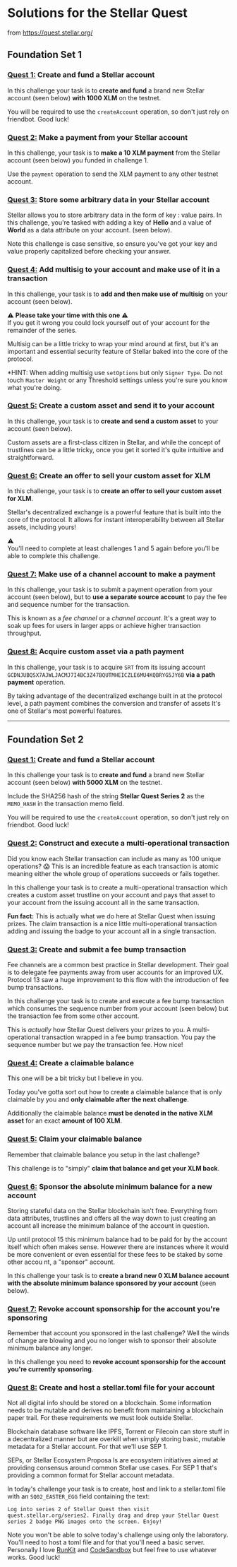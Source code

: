 # Solutions for the Stellar Quest
from https://quest.stellar.org/

## Foundation Set 1

### [Quest 1:](src/main/kotlin/set1/quest1.kt) Create and fund a Stellar account
In this challenge your task is to **create and fund** a brand new Stellar account (seen below) **with 1000 XLM** on the testnet.

You will be required to use the `createAccount` operation, so don't just rely on friendbot. Good luck!

### [Quest 2:](src/main/kotlin/set1/quest2.kt) Make a payment from your Stellar account
In this challenge, your task is to **make a 10 XLM payment** from the Stellar account (seen below) you funded in challenge 1.

Use the `payment` operation to send the XLM payment to any other testnet account.
### [Quest 3:](src/main/kotlin/set1/quest3.kt) Store some arbitrary data in your Stellar account
Stellar allows you to store arbitrary data in the form of key : value pairs. In this challenge, you're tasked with adding a key of **Hello** and a value of **World** as a data attribute on your account. (seen below).

Note this challenge is case sensitive, so ensure you've got your key and value properly capitalized before checking your answer.
### [Quest 4:](src/main/kotlin/set1/quest4.kt) Add multisig to your account and make use of it in a transaction
In this challenge, your task is to **add and then make use of multisig** on your account (seen below).

⚠ **Please take your time with this one** ⚠\
If you get it wrong you could lock yourself out of your account for the remainder of the series.

Multisig can be a little tricky to wrap your mind around at first, but it's an important and essential security feature of Stellar baked into the core of the protocol.

*HINT: When adding multisig use `setOptions` but only `Signer Type`. Do not touch `Master Weight` or any Threshold settings unless you're sure you know what you're doing.
### [Quest 5:](src/main/kotlin/set1/quest5.kt) Create a custom asset and send it to your account
In this challenge, your task is to **create and send a custom asset** to your account (seen below).

Custom assets are a first-class citizen in Stellar, and while the concept of trustlines can be a little tricky, once you get it sorted it's quite intuitive and straightforward.
### [Quest 6:](src/main/kotlin/set1/quest6.kt) Create an offer to sell your custom asset for XLM
In this challenge, your task is to **create an offer to sell your custom asset for XLM**.

Stellar's decentralized exchange is a powerful feature that is built into the core of the protocol. It allows for instant interoperability between all Stellar assets, including yours!

⚠ \
You'll need to complete at least challenges 1 and 5 again before you'll be able to complete this challenge.
### [Quest 7:](src/main/kotlin/set1/quest7.kt) Make use of a channel account to make a payment
In this challenge, your task is to submit a payment operation from your account (seen below), but to **use a separate source account** to pay the fee and sequence number for the transaction.

This is known as a _fee channel_ or a _channel account_. It's a great way to soak up fees for users in larger apps or achieve higher transaction throughput.
### [Quest 8:](src/main/kotlin/set1/quest8.kt) Acquire custom asset via a path payment
In this challenge, your task is to acquire `SRT` from its issuing account `GCDNJUBQSX7AJWLJACMJ7I4BC3Z47BQUTMHEICZLE6MU4KQBRYG5JY6B` **via a path payment** operation.

By taking advantage of the decentralized exchange built in at the protocol level, a path payment combines the conversion and transfer of assets It's one of Stellar's most powerful features.

---

## Foundation Set 2

### [Quest 1:](src/main/kotlin/set2/quest1.kt) Create and fund a Stellar account
In this challenge your task is to **create and fund** a brand new Stellar account (seen below) **with 5000 XLM** on the testnet.

Include the SHA256 hash of the string **Stellar Quest Series 2** as the `MEMO_HASH` in the transaction memo field.

You will be required to use the `createAccount` operation, so don't just rely on friendbot. Good luck!

### [Quest 2:](src/main/kotlin/set2/quest2.kt) Construct and execute a multi-operational transaction
Did you know each Stellar transaction can include as many as 100 unique operations? 😱 This is an incredible feature as each transaction is atomic meaning either the whole group of operations succeeds or fails together.

In this challenge your task is to create a multi-operational transaction which creates a custom asset trustline on your account and pays that asset to your account from the issuing account all in the same transaction.

**Fun fact:** This is actually what we do here at Stellar Quest when issuing prizes. The claim transaction is a nice little multi-operational transaction adding and issuing the badge to your account all in a single transaction.

### [Quest 3:](src/main/kotlin/set2/quest3.kt) Create and submit a fee bump transaction
Fee channels are a common best practice in Stellar development. Their goal is to delegate fee payments away from user accounts for an improved UX. Protocol 13 saw a huge improvement to this flow with the introduction of fee bump transactions.

In this challenge your task is to create and execute a fee bump transaction which consumes the sequence number from your account (seen below) but the transaction fee from some other account.

This is _actually_ how Stellar Quest delivers your prizes to you. A multi-operational transaction wrapped in a fee bump transaction. You pay the sequence number but we pay the transaction fee. How nice!

### [Quest 4:](src/main/kotlin/set2/quest4.kt) Create a claimable balance
This one will be a bit tricky but I believe in you.

Today you've gotta sort out how to create a claimable balance that is only claimable by you and **only claimable after the next challenge**.

Additionally the claimable balance **must be denoted in the native XLM asset** for an exact **amount of 100 XLM**.

### [Quest 5:](src/main/kotlin/set2/quest5.kt) Claim your claimable balance
Remember that claimable balance you setup in the last challenge?

This challenge is to "simply" **claim that balance and get your XLM back**.

### [Quest 6:](src/main/kotlin/set2/quest6.kt) Sponsor the absolute minimum balance for a new account
Storing stateful data on the Stellar blockchain isn't free. Everything from data attributes, trustlines and offers all the way down to just creating an account all increase the minimum balance of the account in question.

Up until protocol 15 this minimum balance had to be paid for by the account itself which often makes sense. However there are instances where it would be more convenient or even essential for these fees to be staked by some other accou
nt, a "sponsor" account.

In this challenge your task is to **create a brand new 0 XLM balance account with the absolute minimum balance sponsored by your account** (seen below).

### [Quest 7:](src/main/kotlin/set2/quest7.kt) Revoke account sponsorship for the account you're sponsoring
Remember that account you sponsored in the last challenge? Well the winds of change are blowing and you no longer wish to sponsor their absolute minimum balance any longer.

In this challenge you need to **revoke account sponsorship for the account you're currently sponsoring**.

### [Quest 8:](src/main/kotlin/set2/quest8.kt) Create and host a stellar.toml file for your account
Not all digital info should be stored on a blockchain. Some information needs to be mutable and derives no benefit from maintaining a blockchain paper trail. For these requirements we must look outside Stellar.

Blockchain database software like IPFS, Torrent or Filecoin can store stuff in a decentralized manner but are overkill when simply storing basic, mutable metadata for a Stellar account. For that we'll use SEP 1.

SEPs, or Stellar Ecosystem Proposa
ls are ecosystem initiatives aimed at providing consensus around common Stellar use cases. For SEP 1 that's providing a common format for Stellar account metadata.

In today's challenge your task is to create, host and link to a stellar.toml file with an `SQ02_EASTER_EGG` field containing the text:

    Log into series 2 of Stellar Quest then visit quest.stellar.org/series2. Finally drag and drop your Stellar Quest series 2 badge PNG images onto the screen. Enjoy!

Note you won't be able to solve today's challenge
using only the laboratory. You'll need to host a toml file and for that you'll need a basic server. Personally I love [RunKit](https://runkit.com) and [CodeSandbox](https://codesandbox.io) but feel free to use whatever works. Good luck!